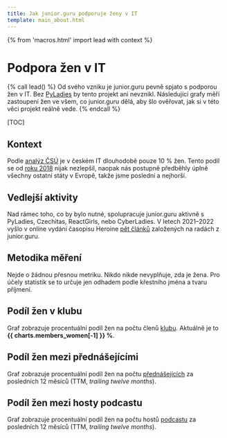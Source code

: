 ```yaml
---
title: Jak junior.guru podporuje ženy v IT
template: main_about.html
---
```


{% from 'macros.html' import lead with context %}

# Podpora žen v IT

{% call lead() %}
Od svého vzniku je junior.guru pevně spjato s podporou žen v IT. Bez [PyLadies](https://pyladies.cz/) by tento projekt ani nevznikl. Následující grafy měří zastoupení žen ve všem, co junior.guru dělá, aby šlo ověřovat, jak si v této věci projekt reálně vede.
{% endcall %}

[TOC]

## Kontext

Podle [analýz ČSÚ](https://csu.gov.cz/produkty/ict-specialistky-berou-o-16-tisic-mene-nez-muzi) je v českém IT dlouhodobě pouze 10 % žen. Tento podíl se od [roku 2018](https://csu.gov.cz/rychle-informace/ict-odbornici-v-ceske-republice-a-jejich-mzdy-2018) nijak nezlepšil, naopak nás postupně předběhly úplně všechny ostatní státy v Evropě, takže jsme poslední a nejhorší.

## Vedlejší aktivity

Nad rámec toho, co by bylo nutné, spolupracuje junior.guru aktivně s PyLadies, Czechitas, ReactGirls, nebo CyberLadies. V letech 2021–2022 vyšlo v online vydání časopisu Heroine [pět článků](https://www.heroine.cz/clanky/autor/70000223-honza-javorek) založených na radách z junior.guru.

## Metodika měření

Nejde o žádnou přesnou metriku. Nikdo nikde nevyplňuje, zda je žena. Pro účely statistik se to určuje jen odhadem podle křestního jména a tvaru příjmení.

## Podíl žen v klubu

Graf zobrazuje procentuální podíl žen na počtu členů [klubu](../club.md). Aktuálně je to **{{ charts.members_women[-1] }} %**.

<div class="chart-scroll"><div class="chart-container"><canvas
    class="chart" width="400" height="230"
    data-chart-type="line"
    data-chart="{{ {
        'labels': charts.members_women_labels,
        'datasets': [
            {
                'label': '% žen v klubu',
                'data': charts.members_women,
                'borderColor': '#dc3545',
                'borderWidth': 2,
            },
        ]
    }|tojson|forceescape }}"
    data-chart-options="{{ {
        'interaction': {'mode': 'index'},
        'scales': {'y': {'min': 0, 'suggestedMax': 50}},
        'plugins': {'annotation': charts.members_women_annotations},
    }|tojson|forceescape }}"
    data-chart-milestones-offset-ptc="0"></canvas></div></div>

## Podíl žen mezi přednášejícími

Graf zobrazuje procentuální podíl žen na počtu [přednášejících](../events.md) za posledních 12 měsíců (TTM, _trailing twelve months_).

<div class="chart-scroll"><div class="chart-container"><canvas
    class="chart" width="400" height="230"
    data-chart-type="line"
    data-chart="{{ {
        'labels': charts.events_women_labels,
        'datasets': [
            {
                'label': '% přednášejících žen TTM',
                'data': charts.events_women,
                'borderColor': '#dc3545',
                'borderWidth': 2,
            },
        ]
    }|tojson|forceescape }}"
    data-chart-options="{{ {
        'interaction': {'mode': 'index'},
        'scales': {'y': {'min': 0, 'suggestedMax': 50}},
    }|tojson|forceescape }}"></canvas></div></div>

## Podíl žen mezi hosty podcastu

Graf zobrazuje procentuální podíl žen na počtu hostů [podcastu](../podcast.md) za posledních 12 měsíců (TTM, _trailing twelve months_).

<div class="chart-scroll"><div class="chart-container"><canvas
    class="chart" width="400" height="230"
    data-chart-type="line"
    data-chart="{{ {
        'labels': charts.podcast_women_labels,
        'datasets': [
            {
                'label': '% žen v podcastu TTM',
                'data': charts.podcast_women,
                'borderColor': '#dc3545',
                'borderWidth': 2,
            },
        ]
    }|tojson|forceescape }}"
    data-chart-options="{{ {
        'interaction': {'mode': 'index'},
        'scales': {'y': {'min': 0, 'suggestedMax': 50}},
    }|tojson|forceescape }}"></canvas></div></div>
